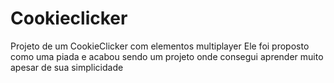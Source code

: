 # Cookieclicker

Projeto de um CookieClicker com elementos multiplayer
Ele foi proposto como uma piada e acabou sendo um projeto onde consegui aprender muito apesar de sua simplicidade
